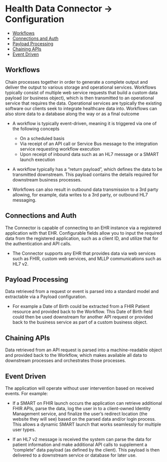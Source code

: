 # Health Data Connector -> Configuration
  - [Workflows](#workflows)
  - [Connections and Auth](#connections-and-auth)
  - [Payload Processing](#payload-processing)
  - [Chaining APIs](#chaining-apis)
  - [Event Driven](#event-driven)

## Workflows
Chain processes together in order to generate a complete output and deliver the output to various storage and operational services. Workflows typically consist of multiple web service requests that build a custom data payload (or business object), which is then transmitted to an operational service that requires the data. Operational services are typically the existing software our clients seek to integrate healthcare data into. Workflows can also store data to a database along the way or as a final outcome

  - A workflow is typically event-driven, meaning it is triggered via one of the following concepts

    - On a scheduled basis
    - Via receipt of an API call or Service Bus message to the integration service requesting workflow execution
    - Upon receipt of inbound data such as an HL7 message or a SMART launch execution

  - A workflow typically has a “return payload”, which defines the data to be transmitted downstream. This payload contains the details required for downstream business processes.

  - Workflows can also result in outbound data transmission to a 3rd party allowing, for example, data writes to a 3rd party, or outbound HL7 messaging.

## Connections and Auth

The Connector is capable of connecting to an EHR instance via a registered application with that EHR. Configurable fields allow you to input the required data from the registered application, such as a client ID, and utilize that for the authentication and API calls.

  - The Connector supports any EHR that provides data via web services such as FHIR, custom web services, and MLLP communications such as HL7 v2.

## Payload Processing

Data retrieved from a request or event is parsed into a standard model and extractable via a Payload configuration.

  - For example a Date of Birth could be extracted from a FHIR Patient resource and provided back to the Workflow. This Date of Birth field could then be used downstream for another API request or provided back to the business service as part of a custom business object.

## Chaining APIs

Data retrieved from an API request is parsed into a machine-readable object and provided back to the Workflow, which makes available all data to downstream processes and orchestrates those processes.

## Event Driven

The application will operate without user intervention based on received events. For example:

  - If a SMART on FHIR launch occurs the application can retrieve additional FHIR APIs, parse the data, log the user in to a client-owned Identity Management service, and finalize the user’s redirect location (the website they will see) based on the parsed data and/or login process. This allows a dynamic SMART launch that works seamlessly for multiple user types.

  - If an HL7 v2 message is received the system can parse the data for patient information and make additional API calls to supplement a “complete” data payload (as defined by the client). This payload is then delivered to a downstream service or database for later use.

